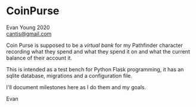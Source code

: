 # CoinPurse

Evan Young 2020  
cantis@gmail.com

Coin Purse is supposed to be a *virtual bank* for my Pathfinder character recording what they spend and what they spend it on and what the current balance of their account it. 

This is intended as a test bench for Python Flask programming, it has an sqlite database, migrations and a configuration file.

I'll document milestones here as I do them and my goals. 

Evan

